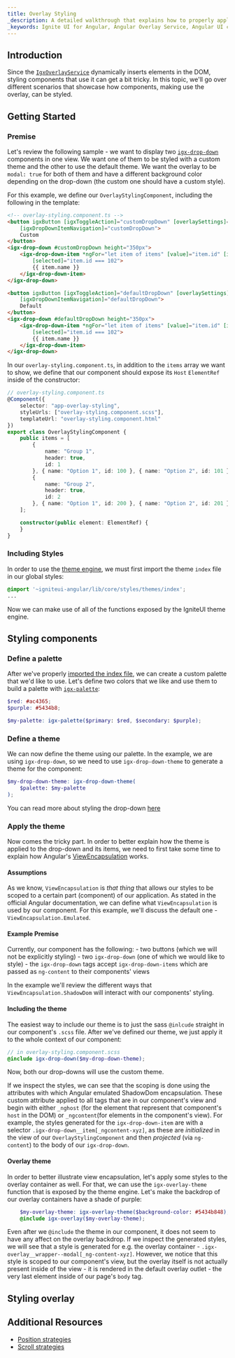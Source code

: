 ```yaml
---
title: Overlay Styling
_description: A detailed walkthrough that explains how to properly apply and scope styles to elements that are displayed using the IgniteUI for Angular overlay service.
_keywords: Ignite UI for Angular, Angular Overlay Service, Angular UI controls, Overlay Service, View Encapsulation example, Sass scoped styles in Angular, web widgets, UI widgets, Angular, Native Angular Components Suite, Native Angular Controls, Native Angular Components Library
---
```


## Introduction
<p class="highlight">

Since the [`IgxOverlayService`](overlay_main.md) dynamically inserts elements in the DOM, styling components that use it can get a bit tricky. In this topic, we'll go over different scenarios that showcase how components, making use the overlay, can be styled.
</p>
<div class="divider--half"></div>

## Getting Started

### Premise
Let's review the following sample - we want to display two [`igx-drop-down`](drop_down.md) components in one view. We want one of them to be styled with a custom theme and the other to use the default theme.
We want the overlay to be `modal: true` for both of them and have a different background color depending on the drop-down (the custom one should have a custom style).

For this example, we define our `OverlayStylingComponent`, including the following in the template:

```html
<!-- overlay-styling.component.ts -->
<button igxButton [igxToggleAction]="customDropDown" [overlaySettings]="{ modal: true }"
    [igxDropDownItemNavigation]="customDropDown">
    Custom
</button>
<igx-drop-down #customDropDown height="350px">
    <igx-drop-down-item *ngFor="let item of items" [value]="item.id" [isHeader]="item.header"
        [selected]="item.id === 102">
        {{ item.name }}
    </igx-drop-down-item>
</igx-drop-down>

<button igxButton [igxToggleAction]="defaultDropDown" [overlaySettings]="{ modal: true }"
    [igxDropDownItemNavigation]="defaultDropDown">
    Default
</button>
<igx-drop-down #defaultDropDown height="350px">
    <igx-drop-down-item *ngFor="let item of items" [value]="item.id" [isHeader]="item.header"
        [selected]="item.id === 102">
        {{ item.name }}
    </igx-drop-down-item>
</igx-drop-down>
```

In our `overlay-styling.component.ts`, in addition to the `items` array we want to show, we define that our component should expose its `Host` `ElementRef` inside of the constructor:

```typescript
// overlay-styling.component.ts
@Component({
    selector: "app-overlay-styling",
    styleUrls: ["overlay-styling.component.scss"],
    templateUrl: "overlay-styling.component.html"
})
export class OverlayStylingComponent {
    public items = [
        {
            name: "Group 1",
            header: true,
            id: 1
        }, { name: "Option 1", id: 100 }, { name: "Option 2", id: 101 }, { name: "Option 3", id: 102 },
        {
            name: "Group 2",
            header: true,
            id: 2
        }, { name: "Option 1", id: 200 }, { name: "Option 2", id: 201 }, { name: "Option 3", id: 202 }
    ];

    constructor(public element: ElementRef) {
    }
}
```

### Including Styles

In order to use the [theme engine](theme/index.md), we must first import the theme `index` file in our global styles:

```scss
@import '~igniteui-angular/lib/core/styles/themes/index';
...
```

Now we can make use of all of the functions exposed by the IgniteUI theme engine.

## Styling components

### Define a palette

After we've properly [imported the index file](#including-styles), we can create a custom palette that we'd like to use. Let's define two colors that we like and use them to build a palette with [`igx-palette`](themes/palettes.md):

```scss
$red: #ac4365;
$purple: #5434b8;

$my-palette: igx-palette($primary: $red, $secondary: $purple);
```

### Define a theme

We can now define the theme using our palette. In the example, we are using `igx-drop-down`, so we need to use `igx-drop-down-theme` to generate a theme for the component:

```scss
$my-drop-down-theme: igx-drop-down-theme(
    $palette: $my-palette
);
```

You can read more about styling the drop-down [here](drop_down.md#PENDING_LINK)

### Apply the theme

Now comes the tricky part. In order to better explain how the theme is applied to the drop-down and its items, we need to first take some time to explain how Angular's [ViewEncapsulation](https://angular.io/guide/component-styles#view-encapsulation) works.

#### Assumptions

As we know, `ViewEncapsulation` is *that thing* that allows our styles to be scoped to a certain part (component) of our application.
As stated in the official Angular documentation, we can define what `ViewEncapsulation` is used by our component. For this example, we'll discuss the default one - `ViewEncapsulation.Emulated`.

#### Example Premise

Currently, our component has the following:
    - two buttons (which we will not be explicitly styling)
    - two `igx-drop-down` (one of which we would like to style)
        - the `igx-drop-down` tags accept `igx-drop-down-items` which are passed as `ng-content` to their components' views

In the example we'll review the different ways that `ViewEncapsulation.ShadowDom` will interact with our components' styling.

#### Including the theme

The easiest way to include our theme is to just the sass `@inlcude` straight in our component's `.scss` file. After we've defined our theme, we just apply it to the whole context of our component:
```scss
// in overlay-styling.component.scss
@include igx-drop-down($my-drop-down-theme);

```
Now, both our drop-downs will use the custom theme.

If we inspect the styles, we can see that the scoping is done using the attributes with which Angular emulated ShadowDom encapsulation. These custom attribute applied to all tags that are in our component's view and begin with either `_nghost` (for the element that represent that component's `host` in the DOM) or `_ngcontent`(for elements in the component's view). For example, the styles generated for the `igx-drop-down-item` are with a selector `.igx-drop-down__item[_ngcontent-xyz]`, as these are *initialized* in the view of our `OverlayStylingComponent` and then *projected* (via `ng-content`) to the body of our `igx-drop-down`.

#### Overlay theme

In order to better illustrate view encapsulation, let's apply some styles to the overlay container as well. For that, we can use the `igx-overlay-theme` function that is exposed by the theme engine. Let's make the backdrop of our overlay containers have a shade of purple:

```scss
    $my-overlay-theme: igx-overlay-theme($background-color: #5434b848);
    @include igx-overlay($my-overlay-theme);
```

Even after we `@include` the theme in our component, it does not seem to have any affect on the overlay backdrop. If we inspect the generated styles, we will see that a style is generated for e.g. the overlay container - `.igx-overlay__wrapper--modal[_ng-content-xyz]`. However, we notice that this style is scoped to our component's view, but the overlay itself is not actually present inside of the view - it is rendered in the default overlay outlet - the very last element inside of our page's `body` tag.



## Styling overlay

## Additional Resources
* [Position strategies](overlay_position.md)
* [Scroll strategies](overlay_scroll.md)

